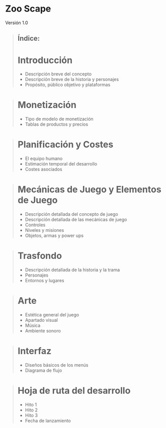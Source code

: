 # Zoo Scape


Versión 1.0

> ## Índice:
> # Introducción
> - Descripción breve del concepto
> - Descripción breve de la historia y personajes
> - Propósito, público objetivo y plataformas

> # Monetización
> - Tipo de modelo de monetización
> - Tablas de productos y precios

> # Planificación y Costes
> - El equipo humano
> - Estimación temporal del desarrollo
> - Costes asociados

> # Mecánicas de Juego y Elementos de Juego
> - Descripción detallada del concepto de juego
> - Descripción detallada de las mecánicas de juego
> - Controles
> - Niveles y misiones
> - Objetos, armas y power ups

> # Trasfondo
> - Descripción detallada de la historia y la trama
> - Personajes
> - Entornos y lugares

> # Arte
> - Estética general del juego
> - Apartado visual
> - Música
> - Ambiente sonoro

> # Interfaz
> - Diseños básicos de los menús
> - Diagrama de flujo

> # Hoja de ruta del desarrollo
> - Hito 1
> - Hito 2
> - Hito 3
> - Fecha de lanzamiento


